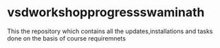 # vsdworkshopprogressswaminath
This the repository which contains all the updates,installations and tasks done on the basis of course requiremnets
